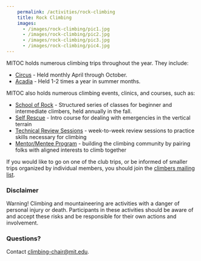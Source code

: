 ```yaml
---
    permalink: /activities/rock-climbing
    title: Rock Climbing
    images:
      - /images/rock-climbing/pic1.jpg
      - /images/rock-climbing/pic2.jpg
      - /images/rock-climbing/pic3.jpg
      - /images/rock-climbing/pic4.jpg
---
```


MITOC holds numerous climbing trips throughout the year. They include:

*   [Circus](/events/circus) - Held monthly April through October.
*   [Acadia](/events/acadia) - Held 1-2 times a year in summer months.

MITOC also holds numerous climbing events, clinics, and courses, such as:

*   [School of Rock](/events/school-of-rock) - Structured series of classes for beginner and intermediate climbers, held annually in the fall.
*   [Self Rescue](/events/courses) - Intro course for dealing with emergencies in the vertical terrain
*   [Technical Review Sessions](/events/trs) - week-to-week review sessions to practice skills necessary for climbing
*   [Mentor/Mentee Program](/activities/rock-climbing/mentor-mentee) - building the climbing community by pairing folks with aligned interests to climb together

If you would like to go on one of the club trips, or be informed of smaller trips organized by individual members, you should join the [climbers mailing list](http://mailman.mit.edu/mailman/listinfo/climbers).

### Disclaimer

Warning! Climbing and mountaineering are activities with a danger of personal injury or death. Participants in these activities should be aware of and accept these risks and be responsible for their own actions and involvement.

### Questions?

Contact [climbing-chair@mit.edu](mailto:climbing-chair@mit.edu).
